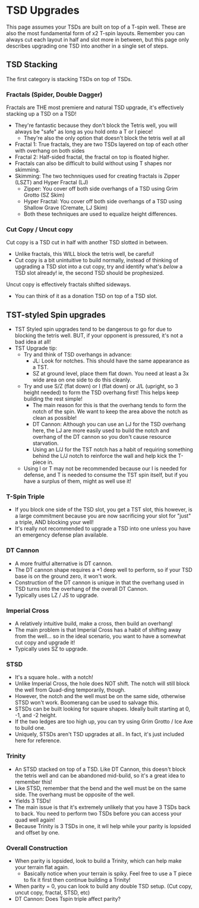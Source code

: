 # TSD Upgrades
This page assumes your TSDs are built on top of a T-spin well. These are also the most fundamental form of x2 T-spin layouts. Remember you can always cut each layout in half and slot more in between, but this page only describes upgrading one TSD into another in a single set of steps.

## TSD Stacking
The first category is stacking TSDs on top of TSDs.

### Fractals (Spider, Double Dagger)
Fractals are THE most premiere and natural TSD upgrade, it's effectively stacking up a TSD on a TSD!
- They're fantastic because they don't block the Tetris well, you will always be "safe" as long as you hold onto a T or I piece!
    - They're also the only option that doesn't block the tetris well at all
- Fractal 1: True fractals, they are two TSDs layered on top of each other with overhang on both sides
- Fractal 2: Half-sided fractal, the fractal on top is floated higher. 
- Fractals can also be difficult to build without using T shapes nor skimming.
- Skimming: The two technniques used for creating fractals is Zipper (LSZT) and Hyper Fractal (LJ) 
    - Zipper: You cover off both side overhangs of a TSD using Grim Grotto (SZ Skim)
    - Hyper Fractal: You cover off both side overhangs of a TSD using Shallow Grave (Cremate, LJ Skim)
    - Both these techniques are used to equalize height differences.

### Cut Copy / Uncut copy
Cut copy is a TSD cut in half with another TSD slotted in between. 
- Unlike fractals, this WILL block the tetris well, be careful!
- Cut copy is a bit unintuitive to build normally, instead of thinking of upgrading a TSD slot into a cut copy, try and identify what's *below* a TSD slot already! ie, the second TSD should be prophesized.

Uncut copy is effectively fractals shifted sideways.
- You can think of it as a donation TSD on top of a TSD slot. 

## TST-styled Spin upgrades
- TST Styled spin upgrades tend to be dangerous to go for due to blocking the tetris well. BUT, if your opponent is pressured, it's not a bad idea at all! 
- TST Upgrade tip: 
    - Try and think of TSD overhangs in advance:
        - JL: Look for notches. This should have the same appearance as a TST.
        - SZ at ground level, place them flat down. You need at least a 3x wide area on one side to do this cleanly.
    - Try and use S/Z (flat down) or I (flat down) or J/L (upright, so 3 height needed) to form the TSD overhang first! This helps keep building the rest simple!
        - The main reason for this is that the overhang tends to form the notch of the spin. We want to keep the area above the notch as clean as possible!
        - DT Cannon: Although you can use an LJ for the TSD overhang here, the LJ are more easily used to build the notch and overhang of the DT cannon so you don't cause resource starvation.
        - Using an L/J for the TST notch has a habit of requiring something behind the L/J notch to reinforce the wall and help kick the T-piece in.
    - Using I or T may not be recommended because our I is needed for defense, and T is needed to consume the TST spin itself, but if you have a surplus of them, might as well use it!

### T-Spin Triple
- If you block one side of the TSD slot, you get a TST slot, this however, is a large commitment because you are now sacrificing your slot for "just" a triple, AND blocking your well!
- It's really not recommended to upgrade a TSD into one unless you have an emergency defense plan available.

### DT Cannon
- A more fruitful alternative is DT cannon.
- The DT cannon shape requires a +1 deep well to perform, so if your TSD base is on the ground zero, it won't work.
- Construction of the DT cannon is unique in that the overhang used in TSD turns into the overhang of the overall DT Cannon.
- Typically uses LZ / JS to upgrade.

### Imperial Cross
- A relatively intuitive build, make a cross, then build an overhang! 
- The main problem is that Imperial Cross has a habit of shifting away from the well... so in the ideal scenario, you want to have a somewhat cut copy and upgrade it!
- Typically uses SZ to upgrade.

### STSD
- It's a square hole.. with a notch!
- Unlike Imperial Cross, the hole does NOT shift. The notch will still block the well from Quad-ding temporarily, though.
- However, the notch and the well must be on the same side, otherwise STSD won't work. Boomerang can be used to salvage this.
- STSDs can be built looking for square shapes. Ideally built starting at 0, -1, and -2 height.
- If the two ledges are too high up, you can try using Grim Grotto / Ice Axe to build one.
- Uniquely, STSDs aren't TSD upgrades at all.. In fact, it's just included here for reference.

### Trinity
- An STSD stacked on top of a TSD. Like DT Cannon, this doesn't block the tetris well and can be abandoned mid-build, so it's a great idea to remember this!
- Like STSD, remember that the bend and the well must be on the same side. The overhang must be opposite of the well.
- Yields 3 TSDs! 
- The main issue is that it's extremely unlikely that you have 3 TSDs back to back. You need to perform two TSDs before you can access your quad well again!
- Because Trinity is 3 TSDs in one, it wll help while your parity is lopsided and offset by one.

### Overall Construction
- When parity is lopsided, look to build a Trinity, which can help make your terrain flat again.
    - Basically notice when your terrain is spiky. Feel free to use a T piece to fix it first then continue building a Trinity!
- When parity = 0, you can look to build any double TSD setup. (Cut copy, uncut copy, fractal, STSD, etc)
- DT Cannon: Does Tspin triple affect parity?